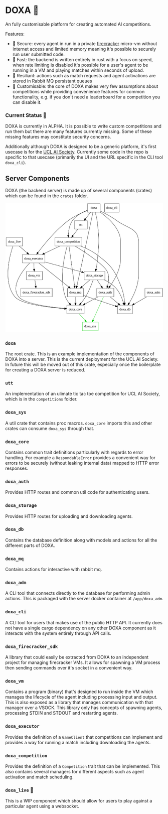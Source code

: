 # DOXA 🧠

An fully customisable platform for creating automated AI competitions.

Features:
- 🔐 Secure: every agent in run in a private [firecracker](https://github.com/firecracker-microvm/firecracker/) micro-vm without internet access and limited memory meaning it's possible to securely run user submitted code.
- 🚀 Fast: the backend is written entirely in rust with a focus on speed, when rate limiting is disabled it's possible for a user's agent to be running in a VM and playing matches within seconds of upload.
- 🔩 Resiliant: actions such as match requests and agent activations are stored in Rabbit MQ persistant queues 
- 🔧 Customisable: the core of DOXA makes very few assumptions about competitions while providing convenience features for common functionality, e.g. if you don't need a leaderboard for a competition you can disable it.

### Current Status 🚧

DOXA is currently in ALPHA.
It is possible to write custom competitions and run them but there are many features currently missing.
Some of these missing features may constitute security concerns.

Additionally although DOXA is designed to be a generic platform, it's first usecase is for the [UCL AI Society](https://uclaisociety.co.uk).
Currently some code in the repo is specific to that usecase (primarily the UI and the URL specific in the CLI tool `doxa_cli`).

## Server Components

DOXA (the backend server) is made up of several components (crates) which can be found in the `crates` folder.



![DOXA crate graph](./docs/depgraph.png)

### `doxa`

The root crate. This is an example implementation of the components of DOXA into a server. This is the current deployment for the UCL AI Society. In future this will be moved out of this crate, especially once the boilerplate for creating a DOXA server is reduced.



### `utt`

An implementation of an ulimate tic tac toe competition for UCL AI Society, which is in the `competitions` folder.



### `doxa_sys`

A util crate that contains proc macros. `doxa_core` imports this and other crates can consume `doxa_sys` through that.



### `doxa_core`

Contains common trait definitions particularly with regards to error handling. For example a `RespondableError` provides a convenient way for errors to be securely (without leaking internal data) mapped to HTTP error responses.



### `doxa_auth`

Provides HTTP routes and common util code for authenticating users.



### `doxa_storage`

Provides HTTP routes for uploading and downloading agents.



### `doxa_db`

Contains the database definition along with models and actions for all the different parts of DOXA.



### `doxa_mq`

Contains actions for interactive with rabbit mq.



### `doxa_adm`

A CLI tool that connects directly to the database for performing admin actions. This is packaged with the server docker container at `/app/doxa_adm`.



### `doxa_cli`

A CLI tool for users that makes use of the public HTTP API. It currently does not have a single cargo dependency on any other DOXA component as it interacts with the system entirely through API calls.



### `doxa_firecracker_sdk`

A library that could easily be extracted from DOXA to an independent project for managing firecracker VMs. It allows for spawning a VM process then sending commands over it's socket in a convenient way.



### `doxa_vm`

Contains a program (binary) that's designed to run inside the VM which manages the lifecycle of the agent including processing input and output. This is also exposed as a library that manages communication with that manager over a VSOCK. This library only has concepts of spawning agents, processing STDIN and STDOUT and restarting agents.



### `doxa_executor`

Provides the definition of a `GameClient` that competitions can implement and provides a way for running a match including downloading the agents.



### `doxa_competition`

Provides the definition of a `Competition` trait that can be implemented. This also contains several managers for different aspects such as agent activation and match scheduling.



### `doxa_live` 🚧

This is a WIP component which should allow for users to play against a particular agent using a websocket.
